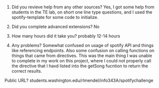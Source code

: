 1) Did you revieve help from any other sources?
Yes, I got some help from students in the TE lab, on short one line type questions, and I used the spotify-template for some code to initialize.

2) Did you complete advanced extensions? 
No

3) How many hours did it take you?
probably 12-14 hours

4) Any problems? 
Somewhat confused on usage of spotify API and things like referencing endpoints.  Also some confusion on calling functions on things that came from directives.  This was the main thing I was unable to complete in my work on this project, where I could not properly call the directive that I havd listed into the getSong fucntion to return the correct results. 

Public URL? students.washington.edu/rlmendel/info343A/spotifychallenge